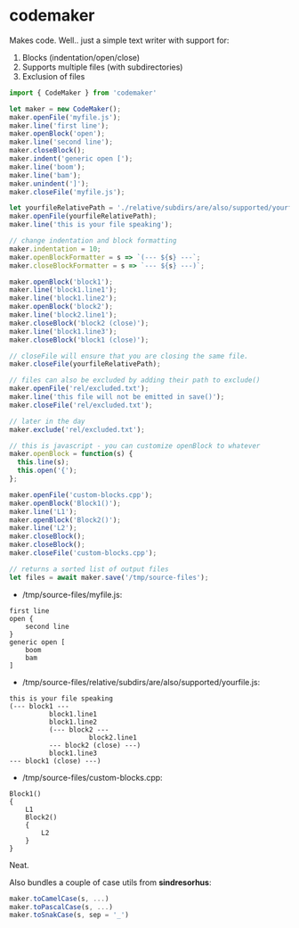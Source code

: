 # codemaker

Makes code. Well.. just a simple text writer with support for:

 1. Blocks (indentation/open/close)
 2. Supports multiple files (with subdirectories)
 3. Exclusion of files

```js
import { CodeMaker } from 'codemaker'

let maker = new CodeMaker();
maker.openFile('myfile.js');
maker.line('first line');
maker.openBlock('open');
maker.line('second line');
maker.closeBlock();
maker.indent('generic open [');
maker.line('boom');
maker.line('bam');
maker.unindent(']');
maker.closeFile('myfile.js');

let yourfileRelativePath = './relative/subdirs/are/also/supported/yourfile.js';
maker.openFile(yourfileRelativePath);
maker.line('this is your file speaking');

// change indentation and block formatting
maker.indentation = 10;
maker.openBlockFormatter = s => `(--- ${s} ---`;
maker.closeBlockFormatter = s => `--- ${s} ---)`;

maker.openBlock('block1');
maker.line('block1.line1');
maker.line('block1.line2');
maker.openBlock('block2');
maker.line('block2.line1');
maker.closeBlock('block2 (close)');
maker.line('block1.line3');
maker.closeBlock('block1 (close)');

// closeFile will ensure that you are closing the same file.
maker.closeFile(yourfileRelativePath);

// files can also be excluded by adding their path to exclude()
maker.openFile('rel/excluded.txt');
maker.line('this file will not be emitted in save()');
maker.closeFile('rel/excluded.txt');

// later in the day
maker.exclude('rel/excluded.txt');

// this is javascript - you can customize openBlock to whatever
maker.openBlock = function(s) {
  this.line(s);
  this.open('{');
};

maker.openFile('custom-blocks.cpp');
maker.openBlock('Block1()');
maker.line('L1');
maker.openBlock('Block2()');
maker.line('L2');
maker.closeBlock();
maker.closeBlock();
maker.closeFile('custom-blocks.cpp');

// returns a sorted list of output files
let files = await maker.save('/tmp/source-files');
```

* /tmp/source-files/myfile.js:

```
first line
open {
    second line
}
generic open [
    boom
    bam
]
```

* /tmp/source-files/relative/subdirs/are/also/supported/yourfile.js:

```
this is your file speaking
(--- block1 ---
          block1.line1
          block1.line2
          (--- block2 ---
                    block2.line1
          --- block2 (close) ---)
          block1.line3
--- block1 (close) ---)
```

* /tmp/source-files/custom-blocks.cpp:

```
Block1()
{
    L1
    Block2()
    {
        L2
    }
}
```

Neat.

Also bundles a couple of case utils from **sindresorhus**:

```js
maker.toCamelCase(s, ...)
maker.toPascalCase(s, ...)
maker.toSnakCase(s, sep = '_')
```
